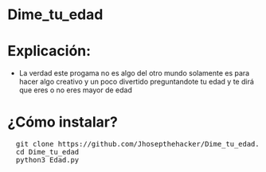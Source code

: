 # Dime_tu_edad

# Explicación:

* La verdad este progama no es algo del otro mundo solamente es para hacer algo creativo y un poco divertido preguntandote tu edad y te dirá que eres o no eres mayor de edad 

# ¿Cómo instalar?

<pre>
  git clone https://github.com/Jhosepthehacker/Dime_tu_edad.git
  cd Dime_tu_edad
  python3 Edad.py
</pre>
